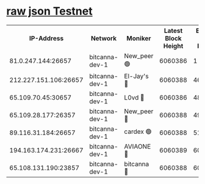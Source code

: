 [raw json Testnet](https://rpc-check.bcat.stavr.tech/bcat/rpc-bcat-result.json)
=


<table><tr><th>IP-Address</th><th>Network</th><th>Moniker</th><th>Latest Block Height</th><th>Earliest Block Height</th><th>Catching Up</th><th>Tx Index</th><th>Voting Power</th><th>Scan Time</th></tr><tr><td>81.0.247.144:26657</td><td>bitcanna-dev-1</td><td>New_peer 🟢</td><td>6060386</td><td>1</td><td>False</td><td>on</td><td>0</td><td>2024-01-20T06:58:42.868986127UTC</td></tr><tr><td>212.227.151.106:26657</td><td>bitcanna-dev-1</td><td>El-Jay's 🔴</td><td>6060388</td><td>4670391</td><td>False</td><td>on</td><td>2218164</td><td>2024-01-20T06:58:49.691945921UTC</td></tr><tr><td>65.109.70.45:30657</td><td>bitcanna-dev-1</td><td>L0vd 🔴</td><td>6060386</td><td>4828155</td><td>False</td><td>on</td><td>7920</td><td>2024-01-20T06:58:43.268730206UTC</td></tr><tr><td>65.109.28.177:26357</td><td>bitcanna-dev-1</td><td>New_peer 🔴</td><td>6060388</td><td>4952911</td><td>False</td><td>on</td><td>2237067</td><td>2024-01-20T06:58:50.367544677UTC</td></tr><tr><td>89.116.31.184:26657</td><td>bitcanna-dev-1</td><td>cardex 🟢</td><td>6060388</td><td>5185001</td><td>False</td><td>on</td><td>0</td><td>2024-01-20T06:58:50.036898891UTC</td></tr><tr><td>194.163.174.231:26667</td><td>bitcanna-dev-1</td><td>AVIAONE 🔴</td><td>6060389</td><td>6055311</td><td>False</td><td>on</td><td>1949865</td><td>2024-01-20T06:58:57.226887211UTC</td></tr><tr><td>65.108.131.190:23857</td><td>bitcanna-dev-1</td><td>bitcanna 🔴</td><td>6060388</td><td>6056388</td><td>False</td><td>off</td><td>82269</td><td>2024-01-20T06:58:50.757287452UTC</td></tr></table>